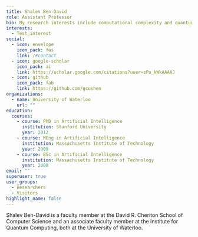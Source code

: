```yaml
---
title: Shalev Ben-David
role: Assistant Professor
bio: My research interests include computational complexity and quantum computing
interests:
  - Test_interest
social:
  - icon: envelope
    icon_pack: fas
    link: /#contact
  - icon: google-scholar
    icon_pack: ai
    link: https://scholar.google.com/citations?user=zPu_kWkAAAAJ
  - icon: github
    icon_pack: fab
    link: https://github.com/gcushen
organizations:
  - name: University of Waterloo
    url: ""
education:
  courses:
    - course: PhD in Artificial Intelligence
      institution: Stanford University
      year: 2012
    - course: MEng in Artificial Intelligence
      institution: Massachusetts Institute of Technology
      year: 2009
    - course: BSc in Artificial Intelligence
      institution: Massachusetts Institute of Technology
      year: 2008
email: ""
superuser: true
user_groups:
  - Researchers
  - Visitors
highlight_name: false
---
```

Shalev Ben-David is a faculty member at the David R. Cheriton School of Computer Science and an associate faculty member at the Institute for Quantum Computing, both at the University of Waterloo.